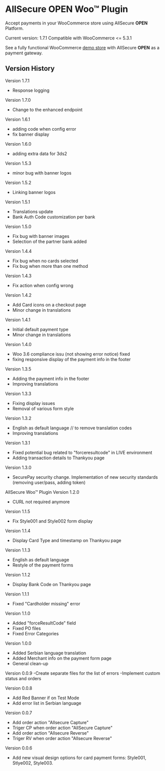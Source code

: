 # AllSecure OPEN Woo™ Plugin

Accept payments in your WooCommerce store using AllSecure **OPEN** Platform.

Current version: 1.7.1
Compatible with WooCommerce <= 5.3.1

See a fully functional WooCommerce <a href="http://demo.allsecure.xyz/cart/open/woo" target="_new">demo store</a> with AllSecure **OPEN** as a payment gateway.

## Version History

Version 1.7.1
- Response logging 

Version 1.7.0
- Change to the enhanced endpoint 

Version 1.6.1
- adding code when config error
- fix banner display

Version 1.6.0
- adding extra data for 3ds2

Version 1.5.3
- minor bug with banner logos

Version 1.5.2
- Linking banner logos

Version 1.5.1
- Translations update
- Bank Auth Code customization per bank

Version 1.5.0
- Fix bug with banner images
- Selection of the partner bank added

Version 1.4.4
- Fix bug when no cards selected
- Fix bug when more than one method

Version 1.4.3
- Fix action when config wrong

Version 1.4.2
- Add Card icons on a checkout page
- Minor change in translations

Version 1.4.1
- Initial default payment type
- Minor change in translations

Version 1.4.0
- Woo 3.6 compliance issu (not showing error notice) fixed
- fixing responsive display of the payment info in the footer

Version 1.3.5
- Adding the payment info in the footer
- Improving translations

Version 1.3.3
- Fixing display issues
- Removal of various form style

Version 1.3.2
- English as default language // to remove translation codes
- Improving translations

Version 1.3.1
- Fixed potential bug related to "forceresultcode" in LIVE environment
- Adding transaction details to Thankyou page

Version 1.3.0
- SecurePay security change. Implementation of new security standards (removing user/pass, adding token)

AllSecure Woo™ Plugin
Version 1.2.0
- CURL not required anymore

Version 1.1.5
- Fix Style001 and Style002 form display

Version 1.1.4
- Display Card Type and timestamp on Thankyou page

Version 1.1.3
- English as default language
- Restyle of the payment forms

Version 1.1.2
- Display Bank Code on Thankyou page

Version 1.1.1
- Fixed "Cardholder missing" error

Version 1.1.0
- Added "forceResultCode"  field
- Fixed PO files
- Fixed Error Categories

Version 1.0.0
- Added Serbian language translation
- Added Merchant info on the payment form page
- General clean-up

Version 0.0.9
-Create separate files for the list of errors
-Implement custom status and orders

Version 0.0.8
- Add Red Banner if on Test Mode
- Add error list in Serbian language

Version 0.0.7 
- Add order action "Allsecure Capture"
- Triger CP when order action "AllSecure Capture" 
- Add order action "Allsecure Reverse"
- Triger RV when order action "Allsecure Reverse" 

Version 0.0.6 
- Add new visual design options for card payment forms: Style001, Stlye002, Style003.
